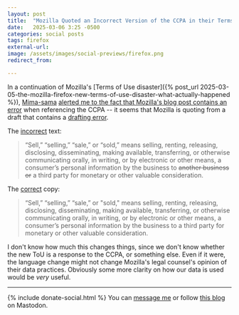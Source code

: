 ```yaml
---
layout: post
title:  "Mozilla Quoted an Incorrect Version of the CCPA in their Terms of Use update"
date:   2025-03-06 3:25 -0500
categories: social posts
tags: firefox
external-url: 
image: /assets/images/social-previews/firefox.png
redirect_from: 

---
```


In a continuation of Mozilla's [Terms of Use disaster]({% post_url 2025-03-05-the-mozilla-firefox-new-terms-of-use-disaster-what-actually-happened %}), [Mima-sama](https://makai.chaotic.ninja/@mima) [alerted me to the fact that Mozilla's blog post contains an error](https://makai.chaotic.ninja/notes/a50h2covei) when referencing the CCPA -- it seems that Mozilla is quoting from a draft that contains a [drafting error](https://iapp.org/news/a/ccpa-cpras-hidden-third-party-business-classification/#:~:text=Yes%2C%20the%20definition%20of%20'sale'%20has%20a%20drafting%20error).

The [incorrect](https://archive.ph/hih9O) text:

> “Sell,” “selling,” “sale,” or “sold,” means selling, renting, releasing, disclosing, disseminating, making available, transferring, or otherwise communicating orally, in writing, or by electronic or other means, a consumer’s personal information by the business to <del>another business or</del> a third party for monetary or other valuable consideration.

The [correct](https://leginfo.legislature.ca.gov/faces/codes_displaySection.xhtml?lawCode=CIV&sectionNum=1798.140.#:~:text=%E2%80%9Csale) copy:

> “Sell,” “selling,” “sale,” or "sold," means selling, renting, releasing, disclosing, disseminating, making available, transferring, or otherwise communicating orally, in writing, or by electronic or other means, a consumer’s personal information by the business to a third party for monetary or other valuable consideration.

I don't know how much this changes things, since we don't know whether the new ToU is a response to the CCPA, or something else. Even if it were, the language change might not change Mozilla's legal counsel's opinion of their data practices. Obviously some more clarity on how our data is used would be *very* useful.

---

{% include donate-social.html %} You can [message me](https://mastodon.social/@yoasif) or follow [this blog](https://mastodon.social/@quippdblog) on Mastodon.
